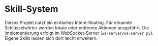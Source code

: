 # Skill-System

Dieses Projekt nutzt ein einfaches Intent-Routing. Für erkannte Schlüsselwörter werden lokale
oder entfernte Aktionen ausgeführt. Die Implementierung erfolgt im WebSocket-Server
(`ws-server/ws-server.py`). Eigene Skills lassen sich dort leicht erweitern.

